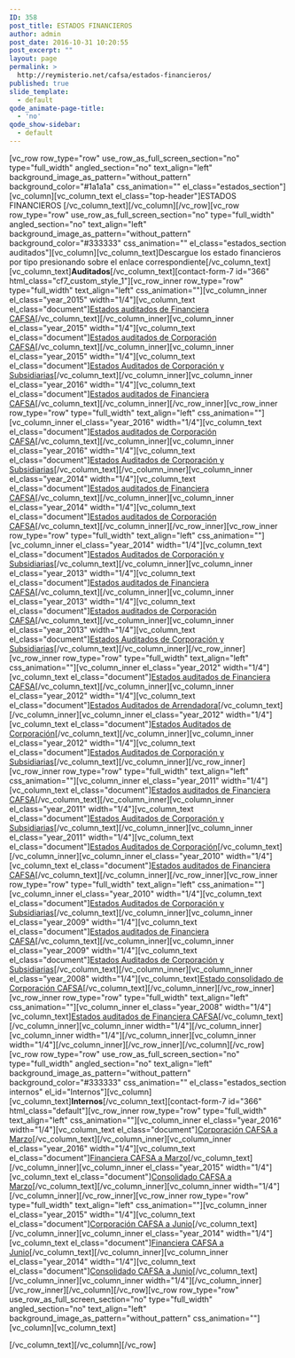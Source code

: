 ```yaml
---
ID: 358
post_title: ESTADOS FINANCIEROS
author: admin
post_date: 2016-10-31 10:20:55
post_excerpt: ""
layout: page
permalink: >
  http://reymisterio.net/cafsa/estados-financieros/
published: true
slide_template:
  - default
qode_animate-page-title:
  - 'no'
qode_show-sidebar:
  - default
---
```

[vc_row row_type="row" use_row_as_full_screen_section="no" type="full_width" angled_section="no" text_align="left" background_image_as_pattern="without_pattern" background_color="#1a1a1a" css_animation="" el_class="estados_section"][vc_column][vc_column_text el_class="top-header"]<span class="colortext">ESTADOS</span> <span class="require">FINANCIEROS</span>
[/vc_column_text][/vc_column][/vc_row][vc_row row_type="row" use_row_as_full_screen_section="no" type="full_width" angled_section="no" text_align="left" background_image_as_pattern="without_pattern" background_color="#333333" css_animation="" el_class="estados_section auditados"][vc_column][vc_column_text]Descargue los estado financieros por tipo presionando sobre el enlace correspondiente[/vc_column_text][vc_column_text]<b>Auditados</b>[/vc_column_text][contact-form-7 id="366" html_class="cf7_custom_style_1"][vc_row_inner row_type="row" type="full_width" text_align="left" css_animation=""][vc_column_inner el_class="year_2015" width="1/4"][vc_column_text el_class="document"]<a href="http://reymisterio.net/cafsa/wp-content/uploads/2017/03/Estados20Auditados20Financiera2020151.pdf" target="_blank">Estados auditados
de Financiera CAFSA</a>[/vc_column_text][/vc_column_inner][vc_column_inner el_class="year_2015" width="1/4"][vc_column_text el_class="document"]<a href="http://reymisterio.net/cafsa/wp-content/uploads/2017/03/Estados20Auditados20Corporacion2020151.pdf" target="_blank">Estados auditados
de Corporación CAFSA</a>[/vc_column_text][/vc_column_inner][vc_column_inner el_class="year_2015" width="1/4"][vc_column_text el_class="document"]<a href="http://reymisterio.net/cafsa/wp-content/uploads/2017/03/Estados20Auditados20Subsidiarias2020151.pdf" target="_blank">Estados Auditados
de Corporación y Subsidiarias</a>[/vc_column_text][/vc_column_inner][vc_column_inner el_class="year_2016" width="1/4"][vc_column_text el_class="document"]<a href="http://reymisterio.net/cafsa/wp-content/uploads/2017/03/Estados20Auditados20Financiera2020161.pdf" target="_blank">Estados auditados
de Financiera CAFSA</a>[/vc_column_text][/vc_column_inner][/vc_row_inner][vc_row_inner row_type="row" type="full_width" text_align="left" css_animation=""][vc_column_inner el_class="year_2016" width="1/4"][vc_column_text el_class="document"]<a href="http://reymisterio.net/cafsa/wp-content/uploads/2017/04/Estados20Auditados20Corporacion2020161.pdf" target="_blank">Estados auditados
de Corporación CAFSA</a>[/vc_column_text][/vc_column_inner][vc_column_inner el_class="year_2016" width="1/4"][vc_column_text el_class="document"]<a href="http://reymisterio.net/cafsa/wp-content/uploads/2017/04/Estados20Auditados20Subsidiarias2020161.pdf" target="_blank">Estados Auditados
de Corporación y Subsidiarias</a>[/vc_column_text][/vc_column_inner][vc_column_inner el_class="year_2014" width="1/4"][vc_column_text el_class="document"]<a href="http://reymisterio.net/cafsa/wp-content/uploads/2016/10/Estados20Auditados20Financiera2020141.pdf">Estados auditados
de Financiera CAFSA</a>[/vc_column_text][/vc_column_inner][vc_column_inner el_class="year_2014" width="1/4"][vc_column_text el_class="document"]<a href="http://reymisterio.net/cafsa/wp-content/uploads/2016/10/Estados20Auditados20Corporacion2020141.pdf">Estados auditados
de Corporación CAFSA</a>[/vc_column_text][/vc_column_inner][/vc_row_inner][vc_row_inner row_type="row" type="full_width" text_align="left" css_animation=""][vc_column_inner el_class="year_2014" width="1/4"][vc_column_text el_class="document"]<a href="http://reymisterio.net/cafsa/wp-content/uploads/2016/10/Estados20Auditados20Subsidiarias2020141.pdf">Estados Auditados
de Corporación y Subsidiarias</a>[/vc_column_text][/vc_column_inner][vc_column_inner el_class="year_2013" width="1/4"][vc_column_text el_class="document"]<a href="http://reymisterio.net/cafsa/wp-content/uploads/2016/10/Estados20Auditados20Financiera2020131.pdf">Estados auditados
de Financiera CAFSA</a>[/vc_column_text][/vc_column_inner][vc_column_inner el_class="year_2013" width="1/4"][vc_column_text el_class="document"]<a href="http://reymisterio.net/cafsa/wp-content/uploads/2016/10/Estados20Auditados20Corporacion2020131.pdf">Estados auditados
de Corporación CAFSA</a>[/vc_column_text][/vc_column_inner][vc_column_inner el_class="year_2013" width="1/4"][vc_column_text el_class="document"]<a href="http://reymisterio.net/cafsa/wp-content/uploads/2016/10/Estados20Auditados20Subsidiarias2020131.pdf">Estados Auditados
de Corporación y Subsidiarias</a>[/vc_column_text][/vc_column_inner][/vc_row_inner][vc_row_inner row_type="row" type="full_width" text_align="left" css_animation=""][vc_column_inner el_class="year_2012" width="1/4"][vc_column_text el_class="document"]<a href="http://reymisterio.net/cafsa/wp-content/uploads/2016/10/Estados20Auditados20Financiera2020121.pdf">Estados auditados
de Financiera CAFSA</a>[/vc_column_text][/vc_column_inner][vc_column_inner el_class="year_2012" width="1/4"][vc_column_text el_class="document"]<a href="http://reymisterio.net/cafsa/wp-content/uploads/2016/10/Estados20Auditados20Arrendadora2020121.pdf">Estados Auditados
de Arrendadora</a>[/vc_column_text][/vc_column_inner][vc_column_inner el_class="year_2012" width="1/4"][vc_column_text el_class="document"]<a href="http://reymisterio.net/cafsa/wp-content/uploads/2016/10/Estados20Auditados20Corporacion2020121.pdf">Estados Auditados
de Corporación</a>[/vc_column_text][/vc_column_inner][vc_column_inner el_class="year_2012" width="1/4"][vc_column_text el_class="document"]<a href="http://reymisterio.net/cafsa/wp-content/uploads/2016/10/Estados20Auditados20Subsidiarias2020121.pdf">Estados Auditados
de Corporación y Subsidiarias</a>[/vc_column_text][/vc_column_inner][/vc_row_inner][vc_row_inner row_type="row" type="full_width" text_align="left" css_animation=""][vc_column_inner el_class="year_2011" width="1/4"][vc_column_text el_class="document"]<a href="http://reymisterio.net/cafsa/wp-content/uploads/2016/10/Financiera20Estados20Auditados20Diciembre2020111.pdf">Estados auditados
de Financiera CAFSA</a>[/vc_column_text][/vc_column_inner][vc_column_inner el_class="year_2011" width="1/4"][vc_column_text el_class="document"]<a href="http://reymisterio.net/cafsa/wp-content/uploads/2016/10/Auditados_Corporacion_Subsidiarias_20111.pdf">Estados Auditados
de Corporación y Subsidiarias</a>[/vc_column_text][/vc_column_inner][vc_column_inner el_class="year_2011" width="1/4"][vc_column_text el_class="document"]<a href="http://reymisterio.net/cafsa/wp-content/uploads/2016/10/Auditados_Corporacion_20111.pdf">Estados Auditados
de Corporación</a>[/vc_column_text][/vc_column_inner][vc_column_inner el_class="year_2010" width="1/4"][vc_column_text el_class="document"]<a href="http://reymisterio.net/cafsa/wp-content/uploads/2016/10/Auditados_Corporacion_Subsidiarias_20101.pdf">Estados auditados
de Financiera CAFSA</a>[/vc_column_text][/vc_column_inner][/vc_row_inner][vc_row_inner row_type="row" type="full_width" text_align="left" css_animation=""][vc_column_inner el_class="year_2010" width="1/4"][vc_column_text el_class="document"]<a href="http://reymisterio.net/cafsa/wp-content/uploads/2016/10/Auditados_Corporacion_Subsidiarias_20101-1.pdf">Estados Auditados
de Corporación y Subsidiarias</a>[/vc_column_text][/vc_column_inner][vc_column_inner el_class="year_2009" width="1/4"][vc_column_text el_class="document"]<a href="http://reymisterio.net/cafsa/wp-content/uploads/2016/10/Estados20Financieros20Auditados20Diciembre2020091.pdf">Estados auditados
de Financiera CAFSA</a>[/vc_column_text][/vc_column_inner][vc_column_inner el_class="year_2009" width="1/4"][vc_column_text el_class="document"]<a href="http://reymisterio.net/cafsa/wp-content/uploads/2016/10/Auditados_Corporacion_Subsidiarias_20091.pdf">Estados Auditados
de Corporación y Subsidiarias</a>[/vc_column_text][/vc_column_inner][vc_column_inner el_class="year_2008" width="1/4"][vc_column_text]<a href="http://reymisterio.net/cafsa/wp-content/uploads/2016/10/Consolidado20Diciembre2020081.pdf">Estado consolidado
de Corporación CAFSA</a>[/vc_column_text][/vc_column_inner][/vc_row_inner][vc_row_inner row_type="row" type="full_width" text_align="left" css_animation=""][vc_column_inner el_class="year_2008" width="1/4"][vc_column_text]<a href="http://reymisterio.net/cafsa/wp-content/uploads/2016/10/Estados20Financieros20Auditados20Diciembre2020081.pdf">Estados auditados
de Financiera CAFSA</a>[/vc_column_text][/vc_column_inner][vc_column_inner width="1/4"][/vc_column_inner][vc_column_inner width="1/4"][/vc_column_inner][vc_column_inner width="1/4"][/vc_column_inner][/vc_row_inner][/vc_column][/vc_row][vc_row row_type="row" use_row_as_full_screen_section="no" type="full_width" angled_section="no" text_align="left" background_image_as_pattern="without_pattern" background_color="#333333" css_animation="" el_class="estados_section internos" el_id="Internos"][vc_column][vc_column_text]<b>Internos</b>[/vc_column_text][contact-form-7 id="366" html_class="default"][vc_row_inner row_type="row" type="full_width" text_align="left" css_animation=""][vc_column_inner el_class="year_2016" width="1/4"][vc_column_text el_class="document"]<a href="http://reymisterio.net/cafsa/wp-content/uploads/2017/03/CorporacionMarzo20161.pdf" target="_blank">Corporación CAFSA
a Marzo</a>[/vc_column_text][/vc_column_inner][vc_column_inner el_class="year_2016" width="1/4"][vc_column_text el_class="document"]<a href="http://reymisterio.net/cafsa/wp-content/uploads/2017/03/FinancieraMarzo20161.pdf" target="_blank">Financiera CAFSA
a Marzo</a>[/vc_column_text][/vc_column_inner][vc_column_inner el_class="year_2015" width="1/4"][vc_column_text el_class="document"]<a href="http://reymisterio.net/cafsa/wp-content/uploads/2017/03/ConsolidadoMarzo20151.pdf" target="_blank">Consolidado CAFSA
a Marzo</a>[/vc_column_text][/vc_column_inner][vc_column_inner width="1/4"][/vc_column_inner][/vc_row_inner][vc_row_inner row_type="row" type="full_width" text_align="left" css_animation=""][vc_column_inner el_class="year_2015" width="1/4"][vc_column_text el_class="document"]<a href="http://reymisterio.net/cafsa/wp-content/uploads/2017/03/CorporacionJunio20151.pdf" target="_blank">Corporación CAFSA
a Junio</a>[/vc_column_text][/vc_column_inner][vc_column_inner el_class="year_2014" width="1/4"][vc_column_text el_class="document"]<a href="http://reymisterio.net/cafsa/wp-content/uploads/2017/03/FinancieraJunio20141.pdf" target="_blank">Financiera CAFSA
a Junio</a>[/vc_column_text][/vc_column_inner][vc_column_inner el_class="year_2014" width="1/4"][vc_column_text el_class="document"]<a href="http://reymisterio.net/cafsa/wp-content/uploads/2017/03/ConsolidadoJunio20141.pdf" target="_blank">Consolidado CAFSA
a Junio</a>[/vc_column_text][/vc_column_inner][vc_column_inner width="1/4"][/vc_column_inner][/vc_row_inner][/vc_column][/vc_row][vc_row row_type="row" use_row_as_full_screen_section="no" type="full_width" angled_section="no" text_align="left" background_image_as_pattern="without_pattern" css_animation=""][vc_column][vc_column_text]

[/vc_column_text][/vc_column][/vc_row]